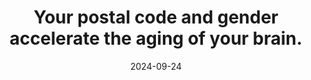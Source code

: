 ---
title: Your postal code and gender accelerate the aging of your brain.
date: '2024-09-24'
external_link: 'https://x.com/Gad2Greatness/status/1838560140691165206'
---
